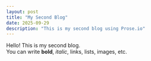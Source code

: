 ```yaml
---
layout: post
title: "My Second Blog"
date: 2025-09-29
description: "This is my second blog using Prose.io"
---
```

Hello! This is my second blog.  
You can write **bold**, *italic*, links, lists, images, etc.
